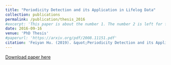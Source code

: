```yaml
---
title: "Periodicity Detection and its Application in Lifelog Data"
collection: publications
permalink: /publication/thesis_2016
#excerpt: 'This paper is about the number 1. The number 2 is left for future work.'
date: 2016-09-16
venue: 'PhD Thesis'
#paperurl: 'https://arxiv.org/pdf/2008.11151.pdf'
citation: 'Feiyan Hu. (2019). &quot;Periodicity Detection and its Application in Lifelog Data.&quot; <i>PhD Thesis 2016</i>. '
---
```

<!--- This paper is about the number 1. The number 2 is left for future work.-->
[Download paper here](http://doras.dcu.ie/21399/1/Feiyan-thesis.pdf)

<!--- Recommended citation: Your Name, You. (2009). "Paper Title Number 1." <i>Journal 1</i>. 1(1) .-->
